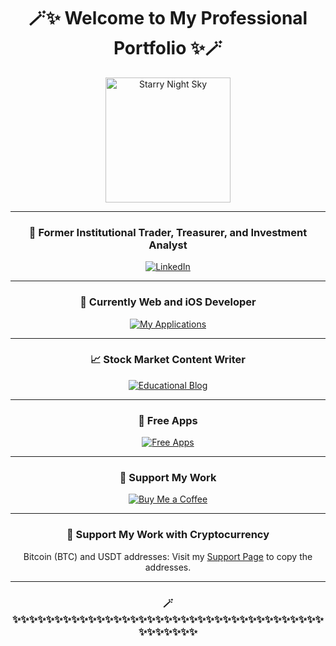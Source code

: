 <h1 align="center">🪄✨ Welcome to My Professional Portfolio ✨🪄</h1>

<p align="center">
  <img src="https://user-images.githubusercontent.com/18349332/215538555-d3b42914-607d-4b33-bd4f-ef80a1540cb3.gif" alt="Starry Night Sky" width="200"/>
</p>

---

<h3 align="center">🎩 Former Institutional Trader, Treasurer, and Investment Analyst</h3>

<p align="center">
  <a href="https://www.linkedin.com/in/sanzhikobzhan/">
    <img src="https://img.shields.io/badge/LinkedIn-0A66C2?style=for-the-badge&logo=linkedin&logoColor=white&link=https://www.linkedin.com/in/sanzhikobzhan/" alt="LinkedIn">
  </a>
</p>

---

<h3 align="center">🚀 Currently Web and iOS Developer</h3>

<p align="center">
  <a href="https://diversset.com/stockMarketiOSApps">
    <img src="https://img.shields.io/badge/My%20Applications-1877F2?style=for-the-badge&logo=apple&logoColor=white&link=https://diversset.com/stockMarketiOSApps" alt="My Applications">
  </a>
</p>

---

<h3 align="center">📈 Stock Market Content Writer</h3>

<p align="center">
  <a href="https://diversset.com/stockMarketBlog">
    <img src="https://img.shields.io/badge/Educational%20Blog-4285F4?style=for-the-badge&logo=blogger&logoColor=white&link=https://diversset.com/stockMarketBlog" alt="Educational Blog">
  </a>
</p>

---

<h3 align="center">📱 Free Apps</h3>

<p align="center">
  <a href="https://github.com/SanjiS86?tab=repositories">
    <img src="https://img.shields.io/badge/Free%20Apps-000000?style=for-the-badge&logo=github&logoColor=white&link=https://github.com/SanjiS86?tab=repositories" alt="Free Apps">
  </a>
</p>

---

<h3 align="center">💖 Support My Work</h3>

<p align="center">
  <a href="https://www.buymeacoffee.com/sanzhikobzf">
    <img src="https://img.shields.io/badge/Buy%20Me%20a%20Coffee-FFDD00?style=for-the-badge&logo=buy-me-a-coffee&logoColor=black" alt="Buy Me a Coffee">
  </a>
</p>

---

<h3 align="center">💖 Support My Work with Cryptocurrency</h3>

<p align="center">
  Bitcoin (BTC) and USDT addresses: Visit my <a href="https://sanjis86.github.io/SanjiS86/support.html">Support Page</a> to copy the addresses.
</p>

---

<h3 align="center">🪄✨✨✨✨✨✨✨✨✨✨✨✨✨✨✨✨✨✨✨✨✨✨✨✨✨✨✨✨✨✨✨✨✨✨✨✨✨✨✨✨✨✨✨✨</h3>



